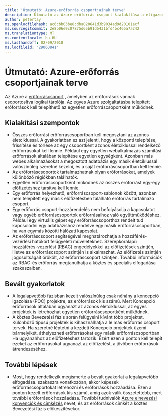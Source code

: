 ```yaml
---
title: 'Útmutató: Azure-erőforrás csoportjainak terve'
description: Útmutató az Azure erőforrás-csoport kialakítása a eligazodást felhő bevezetési stratégia részeként
author: petertay
ms.openlocfilehash: ac6cbb03be8cdba020641d3b9034ad9d20101acf
ms.sourcegitcommit: 2e8b06e9c07875d65b91d5431bfd4bc465a7a242
ms.translationtype: MT
ms.contentlocale: hu-HU
ms.lasthandoff: 02/09/2018
ms.locfileid: "29060841"
---
```

# <a name="guidance-azure-resource-group-design"></a>Útmutató: Azure-erőforrás csoportjainak terve

Az Azure a [erőforráscsoport](https://docs.microsoft.com/azure/azure-resource-manager/resource-group-overview#resource-groups) , amelyben az erőforrások vannak csoportosítva logikai tárolója. Az egyes Azure szolgáltatásba telepített erőforrások kell telepíthető az egyetlen erőforráscsoportként működnek.

## <a name="design-considerations"></a>Kialakítási szempontok

- Összes erőforrást erőforráscsoportban kell megosztani az azonos életciklussal. A gyakorlatban ez azt jelenti, hogy a központi telepítése, frissítése és törlése az egy csoportként azonos életciklussal rendelkező erőforrásokat kell lennie. Például egy egyetlen webalkalmazás számítási erőforrások általában telepítése egyetlen egységként. Azonban más webes alkalmazásokat a megosztott adatbázis egy másik életciklussal valószínűleg szeretné kezelni, és a saját erőforráscsoportban kell lennie.
- Az erőforráscsoportok tartalmazhatnak olyan erőforrásokat, amelyek különböző régiókban találhatók.
- Egyetlen erőforráscsoportként működnek az összes erőforrást egy-egy előfizetéshez társítva kell lennie. 
- Egy erőforrás helyezhető, erőforráscsoport-sablonok között, azonban nem telepített egy másik előfizetésben található erőforrás tartalmazó csoport.
- Egy erőforrás csoport-hozzárendelés nem befolyásolja a kapcsolatot vagy egyéb erőforráscsoportok erőforrásaihoz való együttműködéshez. Például egy virtuális gépet egy erőforráscsoporthoz rendelt tud kapcsolódni egy adatbázishoz rendelve egy másik erőforráscsoportban, ha van egymás közötti hálózati kapcsolat.
- Az erőforráscsoport segítségével meghatározhatja a hozzáférés-vezérlési hatókört felügyeleti műveletekhez. Szerepköralapú hozzáférés-vezérlést (RBAC) engedélyekkel az előfizetések szintjén, illetve az erőforráscsoport szintjén is alkalmazhat. Az előfizetés szintjén jogosultságait örökölt, az erőforráscsoport szintjén. További információk az RBAC-és erőforrás megtanulhatja a köztes és speciális elfogadása szakaszaiban.

## <a name="proven-practices"></a>Bevált gyakorlatok

- A legalapvetőbb fázisban kezelt valószínűleg csak néhány a koncepció igazolása (POC) projektre, az erőforrások kis számú. Mert Koncepció erőforrások általában ugyanazt az azonos életciklussal, az egyes projektek is létrehozhat egyetlen erőforráscsoportként működnek.
- A köztes Bevezetési fázis során felügyelni kívánt több projektet. Különböző típusú projektek is kihasználhatja a le más erőforrás csoport tervek. Ha szeretné léptetni a kezdeti Koncepció projektek üzemi bármelyikét, áthelyezheti erőforrásokat egy másik erőforráscsoportban Ha ugyanahhoz az előfizetéshez tartozik. Ezért ezen a ponton kell telepít ezeket az erőforrásokat ugyanazt az előfizetést, a jövőben erőforrások átrendezéséhez.

## <a name="next-steps"></a>További lépések

* Most, hogy rendelkezik megismerte a bevált gyakorlat a legalapvetőbb elfogadása. szakaszra vonatkozóan, akkor képesek erőforráscsoportokat létrehozni és erőforrások hozzáadása. Ezen a ponton kezelt erőforrások kis számú, amíg azok válik összetettebb, mert további erőforrások hozzáadása. További tudnivalók [Azure elnevezési konvenciók és címkézés](/azure/architecture/best-practices/naming-conventions?toc=/azure/architecture/cloud-adoption-guide/toc.json) nevet, és az erőforrások címkét a köztes Bevezetési fázis előkészítésekor.
